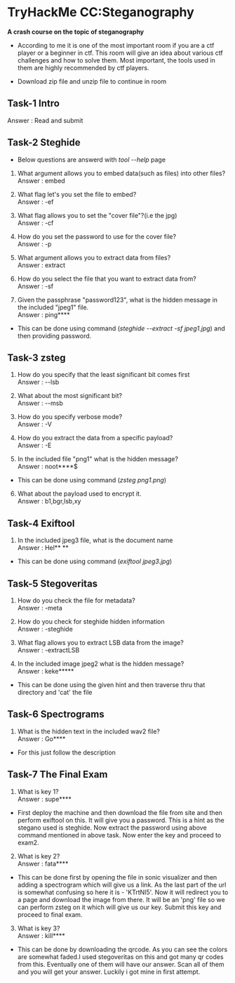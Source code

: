 # TryHackMe CC:Steganography
**A crash course on the topic of steganography**

* According to me it is one of the most important room if you are a ctf player or a beginner in ctf. This room will give an idea about various ctf challenges and how to solve them. Most important, the tools used in them are highly recommended by ctf players.

* Download zip file and unzip file to continue in room

## Task-1 Intro
Answer : Read and submit

## Task-2 Steghide

* Below questions are answerd with *tool --help* page

1. What argument allows you to embed data(such as files) into other files?<br>
Answer : embed

2. What flag let's you set the file to embed?<br>
Answer : -ef

3. What flag allows you to set the "cover file"?(i.e  the jpg)<br>
Answer : -cf

4. How do you set the password to use for the cover file?<br>
Answer : -p 

5. What argument allows you to extract data from files?<br>
Answer : extract

6. How do you select the file that you want to extract data from?<br>
Answer : -sf

7. Given the passphrase "password123", what is the hidden message in the included "jpeg1" file.<br>
Answer : ping**** 
* This can be done using command (*steghide --extract -sf jpeg1.jpg*) and then providing password.

## Task-3 zsteg

1. How do you specify that the least significant bit comes first<br>
Answer : --lsb

2. What about the most significant bit?<br>
Answer : --msb

3. How do you specify verbose mode?<br>
Answer : -V

4. How do you extract the data from a specific payload?<br>
Answer : -E

5. In the included file "png1" what is the hidden message?<br>
Answer : noot****$
* This can be done using command (*zsteg png1.png*)

6. What about the payload used to encrypt it.<br>
Answer : b1,bgr,lsb,xy

## Task-4 Exiftool

1. In the included jpeg3 file, what is the document name<br>
Answer : Hel** **
* This can be done using command (*exiftool jpeg3.jpg*)

## Task-5 Stegoveritas

1. How do you check the file for metadata?<br>
Answer : -meta

2. How do you check for steghide hidden information<br>
Answer : -steghide

3. What flag allows you to extract LSB data from the image?<br>
Answer : -extractLSB

4. In the included image jpeg2 what is the hidden message?<br>
Answer : keke*****
* This can be done using the given hint and then traverse thru that directory and 'cat' the file

## Task-6 Spectrograms

1. What is the hidden text in the included wav2 file?<br>
Answer : Go**** 
* For this just follow the description

## Task-7 The Final Exam

1. What is key 1?<br>
Answer : supe****
* First deploy the machine and then download the file from site and then perform exiftool on this. It will give you a password. This is a hint as the stegano used is steghide. Now extract the password using above command mentioned in above task. Now enter the key and proceed to exam2.

2. What is key 2?<br>
Answer : fata****
* This can be done first by opening the file in sonic visualizer and then adding a spectrogram which will give us a link. As the last part of the url is somewhat confusing so here it is - 'KTrtNI5'. Now it will redirect you to a page and download the image from there. It will be an 'png' file so we can perform zsteg on it which will give us our key. Submit this key and proceed to final exam.

3. What is key 3?<br>
Answer : kill****
* This can be done by downloading the qrcode. As you can see the colors are somewhat faded.I used stegoveritas on this and got many qr codes from this. Eventually one of them will have our answer. Scan all of them and you will get your answer. Luckily i got mine in first attempt.
